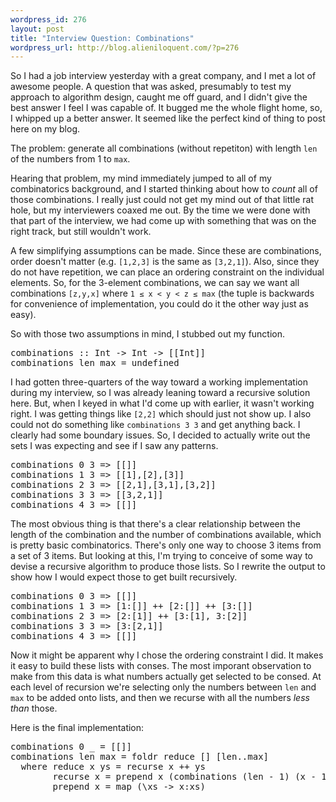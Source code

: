 ```yaml
--- 
wordpress_id: 276
layout: post
title: "Interview Question: Combinations"
wordpress_url: http://blog.alieniloquent.com/?p=276
---
```

So I had a job interview yesterday with a great company, and I met a lot of awesome people. A question that was asked, presumably to test my approach to algorithm design, caught me off guard, and I didn't give the best answer I feel I was capable of. It bugged me the whole flight home, so, I whipped up a better answer. It seemed like the perfect kind of thing to post here on my blog.

The problem: generate all combinations (without repetiton) with length <code>len</code> of the numbers from 1 to <code>max</code>.

Hearing that problem, my mind immediately jumped to all of my combinatorics background, and I started thinking about how to <em>count</em> all of those combinations. I really just could not get my mind out of that little rat hole, but my interviewers coaxed me out. By the time we were done with that part of the interview, we had come up with something that was on the right track, but still wouldn't work.

A few simplifying assumptions can be made. Since these are combinations, order doesn't matter (e.g. <code>[1,2,3]</code> is the same as <code>[3,2,1]</code>). Also, since they do not have repetition, we can place an ordering constraint on the individual elements. So, for the 3-element combinations, we can say we want all combinations <code>[z,y,x]</code> where <code>1 &le; x &lt; y &lt; z &le; max</code> (the tuple is backwards for convenience of implementation, you could do it the other way just as easy).

So with those two assumptions in mind, I stubbed out my function.

<pre class="code">
combinations :: Int -> Int -> [[Int]]
combinations len max = undefined
</pre>

I had gotten three-quarters of the way toward a working implementation during my interview, so I was already leaning toward a recursive solution here. But, when I keyed in what I'd come up with earlier, it wasn't working right. I was getting things like <code>[2,2]</code> which should just not show up. I also could not do something like <code>combinations 3 3</code> and get anything back. I clearly had some boundary issues. So, I decided to actually write out the sets I was expecting and see if I saw any patterns.

<pre class="code">
combinations 0 3 => [[]]
combinations 1 3 => [[1],[2],[3]]
combinations 2 3 => [[2,1],[3,1],[3,2]]
combinations 3 3 => [[3,2,1]]
combinations 4 3 => [[]]
</pre>

The most obvious thing is that there's a clear relationship between the length of the combination and the number of combinations available, which is pretty basic combinatorics. There's only one way to choose 3 items from a set of 3 items. But looking at this, I'm trying to conceive of some way to devise a recursive algorithm to produce those lists. So I rewrite the output to show how I would expect those to get built recursively.

<pre class="code">
combinations 0 3 => [[]]
combinations 1 3 => [1:[]] ++ [2:[]] ++ [3:[]]
combinations 2 3 => [2:[1]] ++ [3:[1], 3:[2]]
combinations 3 3 => [3:[2,1]]
combinations 4 3 => [[]]
</pre>

Now it might be apparent why I chose the ordering constraint I did. It makes it easy to build these lists with conses. The most imporant observation to make from this data is what numbers actually get selected to be consed. At each level of recursion we're selecting only the numbers between <code>len</code> and <code>max</code> to be added onto lists, and then we recurse with all the numbers <em>less than</em> those.

Here is the final implementation:

<pre class="code">
combinations 0 _ = [[]]
combinations len max = foldr reduce [] [len..max]
  where reduce x ys = recurse x ++ ys
        recurse x = prepend x (combinations (len - 1) (x - 1))
        prepend x = map (\xs -> x:xs)
</pre>

